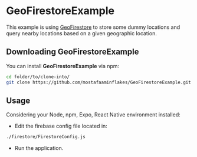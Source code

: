 # GeoFirestoreExample
This example is using [GeoFirestore](https://github.com/geofirestore/geofirestore-js) to store some dummy locations and query nearby locations based on a given geographic location.

## Downloading GeoFirestoreExample
You can install **GeoFirestoreExample** via npm:
```bash
cd folder/to/clone-into/
git clone https://github.com/mostafaaminflakes/GeoFirestoreExample.git
```

## Usage
Considering your Node, npm, Expo, React Native environment installed:
-   Edit the firebase config file located in:
```bash
./firestore/FirestoreConfig.js
```
-   Run the application.
